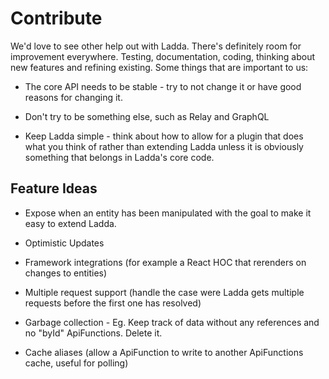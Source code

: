 # Contribute
We'd love to see other help out with Ladda. There's definitely room for improvement everywhere. Testing, documentation, coding, thinking about new features and refining existing. Some things that are important to us:

- The core API needs to be stable - try to not change it or have good reasons for changing it.

- Don't try to be something else, such as Relay and GraphQL

- Keep Ladda simple - think about how to allow for a plugin that does what you think of rather than extending Ladda unless it is obviously something that belongs in Ladda's core code.

## Feature Ideas
- Expose when an entity has been manipulated with the goal to make it easy to extend Ladda.

- Optimistic Updates

- Framework integrations (for example a React HOC that rerenders on changes to entities)

- Multiple request support (handle the case were Ladda gets multiple requests before the first one has resolved)

- Garbage collection - Eg. Keep track of data without any references and no "byId" ApiFunctions. Delete it.

- Cache aliases (allow a ApiFunction to write to another ApiFunctions cache, useful for polling)
